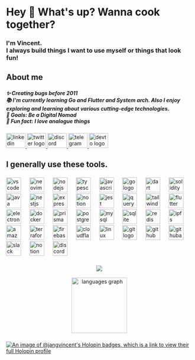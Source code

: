 <h1 align="left">Hey 👋 What's up? Wanna cook together?</h1>

###

<h3 align="left">I'm Vincent.<br>I always build things I want to use myself or things that look fun!</h3>

###

<h2 align="left">About me</h2>

###

<h5 align="left">✨ Creating bugs before 2011<br>📚 I'm currently learning Go and Flutter and System arch. Also I enjoy exploring and learning about various cutting-edge technologies.<br>🎯 Goals: Be a Digital Nomad<br>🎲 Fun fact: I love analogue things</h5>

###

<div align="left">
  <a href="https://www.linkedin.com/in/vincentjang/" target="_blank">
    <img src="https://raw.githubusercontent.com/maurodesouza/profile-readme-generator/master/src/assets/icons/social/linkedin/default.svg" width="52" height="40" alt="linkedin logo"  />
  </a>
  <a href="https://x.com/vincent_J_dev" target="_blank">
    <img src="https://raw.githubusercontent.com/maurodesouza/profile-readme-generator/master/src/assets/icons/social/twitter/default.svg" width="52" height="40" alt="twitter logo"  />
  </a>
  <a href="vincent.jang" target="_blank">
    <img src="https://raw.githubusercontent.com/maurodesouza/profile-readme-generator/master/src/assets/icons/social/discord/default.svg" width="52" height="40" alt="discord logo"  />
  </a>
  <a href="https://t.me/Vincent_Jang" target="_blank">
    <img src="https://raw.githubusercontent.com/maurodesouza/profile-readme-generator/master/src/assets/icons/social/telegram/default.svg" width="52" height="40" alt="telegram logo"  />
  </a>
  <a href="https://dev.to/vincentjang" target="_blank">
    <img src="https://raw.githubusercontent.com/maurodesouza/profile-readme-generator/master/src/assets/icons/social/devto/default.svg" width="52" height="40" alt="devto logo"  />
  </a>
</div>

###

<h2 align="left">I generally use these tools.</h2>

###

<div align="left">
  <img src="https://skillicons.dev/icons?i=vscode" height="40" alt="vscode logo"  />
  <img width="15" />
  <img src="https://skillicons.dev/icons?i=neovim" height="40" alt="neovim logo"  />
  <img width="15" />
  <img src="https://skillicons.dev/icons?i=nodejs" height="40" alt="nodejs logo"  />
  <img width="15" />
  <img src="https://skillicons.dev/icons?i=ts" height="40" alt="typescript logo"  />
  <img width="15" />
  <img src="https://skillicons.dev/icons?i=js" height="40" alt="javascript logo"  />
  <img width="15" />
  <img src="https://skillicons.dev/icons?i=go" height="40" alt="go logo"  />
  <img width="15" />
  <img src="https://skillicons.dev/icons?i=dart" height="40" alt="dart logo"  />
  <img width="15" />
  <img src="https://skillicons.dev/icons?i=solidity" height="40" alt="solidity logo"  />
  <img width="15" />
  <img src="https://skillicons.dev/icons?i=java" height="40" alt="java logo"  />
  <img width="15" />
  <img src="https://skillicons.dev/icons?i=nestjs" height="40" alt="nestjs logo"  />
  <img width="15" />
  <img src="https://skillicons.dev/icons?i=express" height="40" alt="express logo"  />
  <img width="15" />
  
  <img src="https://cdn.jsdelivr.net/gh/devicons/devicon/icons/trpc/trpc-original.svg" height="40" alt="notion logo"  />
  <img width="15" />
  <img src="https://skillicons.dev/icons?i=jest" height="40" alt="jest logo"  />
  <img width="15" />
  <img src="https://skillicons.dev/icons?i=jquery" height="40" alt="jquery logo"  />
  <img width="15" />
  <img src="https://skillicons.dev/icons?i=tailwind" height="40" alt="tailwindcss logo"  />
  <img width="15" />
  <img src="https://skillicons.dev/icons?i=flutter" height="40" alt="flutter logo"  />
  <img width="15" />
  <img src="https://skillicons.dev/icons?i=electron" height="40" alt="electron logo"  />
  <img width="15" />
  <img src="https://skillicons.dev/icons?i=docker" height="40" alt="docker logo"  />
  <img width="15" />
  <img src="https://skillicons.dev/icons?i=prisma" height="40" alt="prisma logo"  />
  <img width="15" />
  <img src="https://skillicons.dev/icons?i=postgres" height="40" alt="postgresql logo"  />
  <img width="15" />
  <img src="https://skillicons.dev/icons?i=mysql" height="40" alt="mysql logo"  />
  <img width="15" />
  <img src="https://skillicons.dev/icons?i=sqlite" height="40" alt="sqlite logo"  />
  <img width="15" />
  <img src="https://skillicons.dev/icons?i=redis" height="40" alt="redis logo"  />
  <img width="15" />
  <img src="https://skillicons.dev/icons?i=ipfs" height="40" alt="ipfs logo"  />
  <img width="15" />
  <img src="https://skillicons.dev/icons?i=aws" height="40" alt="amazonwebservices logo"  />
  <img width="15" />
  <img src="https://skillicons.dev/icons?i=terraform" height="40" alt="terraform logo"  />
  <img width="15" />
  <img src="https://skillicons.dev/icons?i=firebase" height="40" alt="firebase logo"  />
  <img width="15" />
  <img src="https://skillicons.dev/icons?i=cloudflare" height="40" alt="cloudflare logo"  />
  <img width="15" />
  <img src="https://skillicons.dev/icons?i=linux" height="40" alt="linux logo"  />
  <img width="15" />
  <img src="https://skillicons.dev/icons?i=git" height="40" alt="git logo"  />
  <img width="15" />
  <img src="https://skillicons.dev/icons?i=github" height="40" alt="github logo"  />
  <img width="15" />
  <img src="https://skillicons.dev/icons?i=githubactions" height="40" alt="githubactions logo"  />
  <img width="15" />
  <img src="https://cdn.jsdelivr.net/gh/devicons/devicon/icons/slack/slack-original.svg" height="40" alt="slack logo"  />
  <img width="15" />
  <img src="https://cdn.jsdelivr.net/gh/devicons/devicon/icons/notion/notion-original.svg" height="40" alt="notion logo"  />
  <img width="15" />
  <img src="https://cdn.simpleicons.org/discord/5865F2" height="40" alt="discord logo"  />
</div>

###  
<div align="center">
  <img src=https://github-trophies.vercel.app/?username=JangVincent&theme=onedark />
  <br/>
  <br/>
  <img src="https://github-readme-stats.vercel.app/api/top-langs?username=JangVincent&locale=en&hide_title=false&layout=compact&card_width=320&langs_count=5&theme=dracula&hide_border=false&order=2" height="150" alt="languages graph"  />
</div>

###


###

[![An image of @jangvincent's Holopin badges, which is a link to view their full Holopin profile](https://holopin.me/jangvincent)](https://holopin.io/@jangvincent)

###
